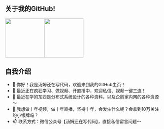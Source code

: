 ##  关于我的GitHub!

<img align="" height="127px" src="https://github-readme-stats.vercel.app/api?username=tomstillcoding&hide_title=true&hide_border=true&show_icons=true&include_all_commits=true&line_height=21&bg_color=0,D36A53,834E86&text_color=FFFFFF&icon_color=FFFFFF&locale=cn" /><img align="" height="127px" src="https://github-readme-stats.vercel.app/api/top-langs/?username=tomstillcoding&hide_title=true&hide_border=true&layout=compact&bg_color=0,D36A53,834E86&icon_color=FFFFFF&text_color=FFFFFF&locale=cn" />

##  自我介绍
- 👋 你好！我是汤姆还在写代码，欢迎来到我的GitHub主页！
- 👀 最近正在疯狂学习、做视频、开直播中，欢迎私信、视频一键三连！
- 🌱 最近在学的东西是分布式系统设计的各种资料，以及企鹅家内网的各种资源～
- 💞️ 我想做十年视频，做十年直播，坚持十年，会发生什么呢？会拿到10万关注的小银牌吗？
- 📫 联系方式：微信公众号【汤姆还在写代码】，直接私信留言问题～

 

